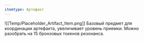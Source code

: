 ```yaml
---
itemtype: Артефакт
---
```

![[Temp/Placeholder_Artifact_Item.png]]
Базовый предмет для координации артефакта, увеличивает уровень приемки.
Можно разобрать на 15 бронзовых токенов резонанса.
